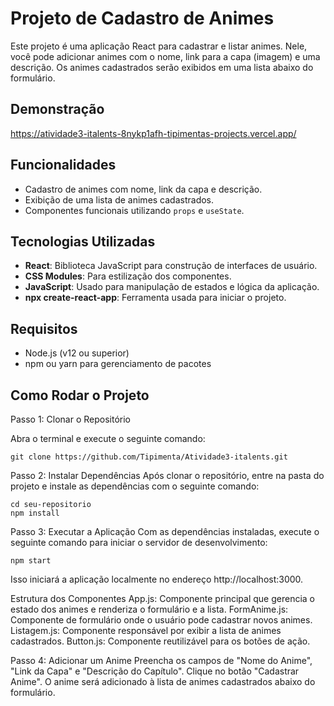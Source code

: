 # Projeto de Cadastro de Animes

Este projeto é uma aplicação React para cadastrar e listar animes. Nele, você pode adicionar animes com o nome, link para a capa (imagem) e uma descrição. Os animes cadastrados serão exibidos em uma lista abaixo do formulário.

## Demonstração

https://atividade3-italents-8nykp1afh-tipimentas-projects.vercel.app/

## Funcionalidades

- Cadastro de animes com nome, link da capa e descrição.
- Exibição de uma lista de animes cadastrados.
- Componentes funcionais utilizando `props` e `useState`.

## Tecnologias Utilizadas

- **React**: Biblioteca JavaScript para construção de interfaces de usuário.
- **CSS Modules**: Para estilização dos componentes.
- **JavaScript**: Usado para manipulação de estados e lógica da aplicação.
- **npx create-react-app**: Ferramenta usada para iniciar o projeto.

## Requisitos

- Node.js (v12 ou superior)
- npm ou yarn para gerenciamento de pacotes

## Como Rodar o Projeto

Passo 1: Clonar o Repositório

Abra o terminal e execute o seguinte comando:
```
git clone https://github.com/Tipimenta/Atividade3-italents.git
```

Passo 2: Instalar Dependências
Após clonar o repositório, entre na pasta do projeto e instale as dependências com o seguinte comando:
```
cd seu-repositorio
npm install
```

Passo 3: Executar a Aplicação
Com as dependências instaladas, execute o seguinte comando para iniciar o servidor de desenvolvimento:
```
npm start
```
Isso iniciará a aplicação localmente no endereço http://localhost:3000.

Estrutura dos Componentes
App.js: Componente principal que gerencia o estado dos animes e renderiza o formulário e a lista.
FormAnime.js: Componente de formulário onde o usuário pode cadastrar novos animes.
Listagem.js: Componente responsável por exibir a lista de animes cadastrados.
Button.js: Componente reutilizável para os botões de ação.

Passo 4: Adicionar um Anime
Preencha os campos de "Nome do Anime", "Link da Capa" e "Descrição do Capítulo".
Clique no botão "Cadastrar Anime".
O anime será adicionado à lista de animes cadastrados abaixo do formulário.
